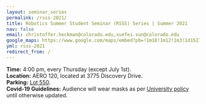 ```yaml
---
layout: seminar_series
permalink: /rsss-2021/
title: Robotics Summer Student Seminar (RSSS) Series | Summer 2021
nav: false
email: christoffer.heckman@colorado.edu,xuefei.sun@colorado.edu
google_maps: https://www.google.com/maps/embed?pb=!1m18!1m12!1m3!1d1527.9628233440778!2d-105.24545382127917!3d40.01010837498421!2m3!1f0!2f0!3f0!3m2!1i1024!2i768!4f13.1!3m3!1m2!1s0x876bedcb987b88ef%3A0xd8f7a236f32a832d!2sAnn%20%26%20H.J.%20Smead%20Department%20of%20Aerospace%20Engineering%20Sciences!5e0!3m2!1sen!2sus!4v1623355060638!5m2!1sen!2sus
yml: rsss-2021
redirect_from: /
---
```


**Time:** 4:00 pm, every Thursday (except July 1st).  
**Location:** AERO 120, located at 3775 Discovery Drive.  
**Parking:** [Lot 550](https://www.colorado.edu/map/?id=336#!m/445898).  
**Covid-19 Guidelines:** Audience will wear masks as per [University policy](https://www.colorado.edu/covid-19) until otherwise updated.
